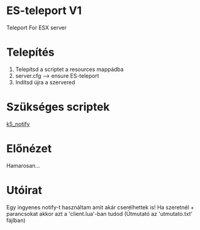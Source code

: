 # ES-teleport V1
Teleport For ESX server



# Telepítés
1. Telepítsd a scriptet a resources mappádba
2. server.cfg --> ensure ES-teleport
3. Indítsd újra a szervered

# Szükséges scriptek
[k5_notify](https://github.com/kac5a/k5_notify/)

# Előnézet
Hamarosan...

# Utóirat
Egy ingyenes notify-t használtam amit akár cserélhettek is! Ha szeretnél + parancsokat akkor azt a 'client.lua'-ban tudod (Útmutató az 'utmutato.txt' fájlban)
